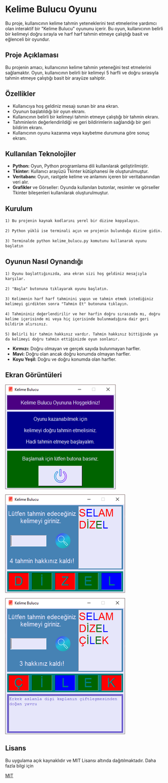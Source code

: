 
# Kelime Bulucu Oyunu

Bu proje, kullanıcının kelime tahmin yeteneklerini test etmelerine yardımcı olan interaktif bir "Kelime Bulucu" oyununu içerir. Bu oyun, kullanıcının belirli bir kelimeyi doğru sırayla ve harf harf tahmin etmeye çalıştığı basit ve eğlenceli bir oyundur.




## Proje Açıklaması

Bu projenin amacı, kullanıcının kelime tahmin yeteneğini test etmelerini sağlamaktır. Oyun, kullanıcının belirli bir kelimeyi 5 harfli ve doğru sırasıyla tahmin etmeye çalıştığı basit bir arayüze sahiptir.



  
## Özellikler

- Kullanıcıya hoş geldiniz mesajı sunan bir ana ekran.
- Oyunun başlatıldığı bir oyun ekranı.
- Kullanıcının belirli bir kelimeyi tahmin etmeye çalıştığı bir tahmin ekranı.
- Tahminlerin değerlendirildiği ve geri bildirimlerin sağlandığı bir geri bildirim ekranı.
- Kullanıcının oyunu kazanma veya kaybetme durumuna göre sonuç ekranı.



  
## Kullanılan Teknolojiler

- **Python:** Oyun, Python programlama dili kullanılarak geliştirilmiştir.
- **Tkinter:** Kullanıcı arayüzü Tkinter kütüphanesi ile oluşturulmuştur.
- **Veritabanı:** Oyun, rastgele kelime ve anlamını içeren bir veritabanından veri alır.
- **Grafikler** ve Görseller: Oyunda kullanılan butonlar, resimler ve görseller Tkinter bileşenleri kullanılarak oluşturulmuştur.

  
## Kurulum 

    1) Bu projenin kaynak kodlarını yerel bir dizine kopyalayın.

    2) Python yüklü ise terminali açın ve projenin bulunduğu dizine gidin.

    3) Terminalde python kelime_bulucu.py komutunu kullanarak oyunu başlatın

    
## Oyunun Nasıl Oynandığı

    1) Oyunu başlattığınızda, ana ekran sizi hoş geldiniz mesajıyla karşılar.
    
    2) "Başla" butonuna tıklayarak oyunu başlatın.
    
    3) Kelimenin harf harf tahminini yapın ve tahmin etmek istediğiniz kelimeyi girdikten sonra "Tahmin Et" butonuna tıklayın.
    
    4) Tahmininiz değerlendirilir ve her harfin doğru sırasında mı, doğru kelime içerisinde mi veya hiç içerisinde bulunmadığına dair geri bildirim alırsınız.
    
    5) Belirli bir tahmin hakkınız vardır. Tahmin hakkınız bittiğinde ya da kelimeyi doğru tahmin ettiğinizde oyun sonlanır.

- **Kırmızı:** Doğru olmayan ve gerçek sayıda bulunmayan harfler.
- **Mavi:** Doğru olan ancak doğru konumda olmayan harfler.
- **Koyu Yeşil:** Doğru ve doğru konumda olan harfler.   
  
## Ekran Görüntüleri

![Oyun Ekran Görüntüsü](https://raw.githubusercontent.com/yusufyasar13/kelime-bulucu/main/kelime_bulucu/screenshots/kelime_bulucu_ss_1.png)

![Oyun Ekran Görüntüsü](https://raw.githubusercontent.com/yusufyasar13/kelime-bulucu/main/kelime_bulucu/screenshots/kelime_bulucu_ss_2.png)

![Oyun Ekran Görüntüsü](https://raw.githubusercontent.com/yusufyasar13/kelime-bulucu/main/kelime_bulucu/screenshots/kelime_bulucu_ss_3.png)
  
## Lisans

Bu uygulama açık kaynaklıdır ve MIT Lisansı altında dağıtılmaktadır. Daha fazla bilgi için

[MIT](https://github.com/yusufyasar13/kelime-bulucu/blob/main/kelime_bulucu/LICENSE)

  
